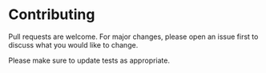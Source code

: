 # Contributing

Pull requests are welcome. For major changes, please open an issue first
to discuss what you would like to change.

Please make sure to update tests as appropriate.

